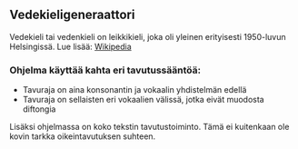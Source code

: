 <h2>Vedekieligeneraattori</h2>

<p>Vedekieli tai vedenkieli on leikkikieli, joka oli yleinen
erityisesti 1950-luvun Helsingissä. Lue lisää: <a target="_blank" href="https://fi.wikipedia.org/wiki/Vedekieli">Wikipedia</a></p>

<h3>Ohjelma käyttää kahta eri tavutussääntöä:</h3>
<ul>
    <li>Tavuraja on aina konsonantin ja vokaalin yhdistelmän edellä</li>
    <li>Tavuraja on sellaisten eri vokaalien välissä, jotka eivät muodosta diftongia</li>
</ul>

<p>Lisäksi ohjelmassa on koko tekstin tavutustoiminto. Tämä ei kuitenkaan ole kovin tarkka oikeintavutuksen suhteen.</p>
